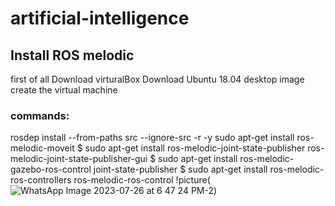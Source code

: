 # artificial-intelligence
## Install ROS melodic
first of all 
Download virturalBox
Download Ubuntu 18.04 desktop image
create the virtual machine
### commands:
rosdep install --from-paths src --ignore-src -r -y
sudo apt-get install ros-melodic-moveit
$ sudo apt-get install ros-melodic-joint-state-publisher ros-melodic-joint-state-publisher-gui
$ sudo apt-get install ros-melodic-gazebo-ros-control joint-state-publisher
$ sudo apt-get install ros-melodic-ros-controllers ros-melodic-ros-control
!picture(![WhatsApp Image 2023-07-26 at 6 47 24 PM-2](https://github.com/ShahadAlshahrani/artificial-intelligence/assets/139855183/6244a2eb-1d4f-4779-8cc0-297cce5d6a15))
